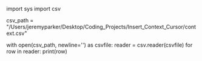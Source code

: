 import sys
import csv

csv_path = "/Users/jeremyparker/Desktop/Coding_Projects/Insert_Context_Cursor/context.csv"

with open(csv_path, newline='') as csvfile:
    reader = csv.reader(csvfile)
    for row in reader:
        print(row)